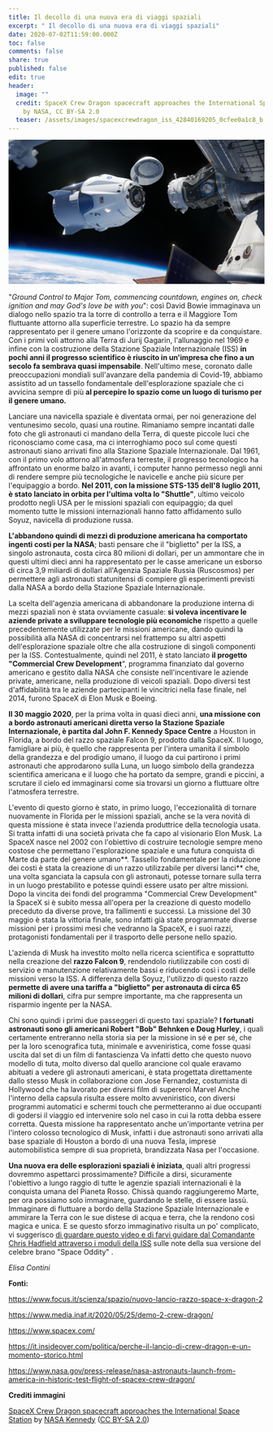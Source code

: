```yaml
---
title: Il decollo di una nuova era di viaggi spaziali
excerpt: " Il decollo di una nuova era di viaggi spaziali"
date: 2020-07-02T11:59:00.000Z
toc: false
comments: false
share: true
published: false
edit: true
header:
  image: ""
  credit: SpaceX Crew Dragon spacecraft approaches the International Space Station
    by NASA, CC BY-SA 2.0
  teaser: /assets/images/spacexcrewdragon_iss_42840169205_0cfee0a1c8_b.jpg
---
```

![](/assets/images/spacexcrewdragon_iss_42840169205_0cfee0a1c8_b.jpg "SpaceX Crew Dragon spacecraft approaches the International Space Station")



"*Ground Control to Major Tom, commencing countdown, engines on, check ignition and may God's love be with you*": così David Bowie immaginava un dialogo nello spazio tra la torre di controllo a terra e il Maggiore Tom fluttuante attorno alla superficie terrestre. Lo spazio ha da sempre rappresentato per il genere umano l'orizzonte da scoprire e da conquistare. Con i primi voli attorno alla Terra di Jurij Gagarin, l'allunaggio nel 1969 e infine con la costruzione della Stazione Spaziale Internazionale (ISS) **in pochi anni il progresso scientifico è riuscito in un'impresa che fino a un secolo fa sembrava quasi impensabile**. Nell'ultimo mese, coronato dalle preoccupazioni mondiali sull'avanzare della pandemia di Covid-19, abbiamo assistito ad un tassello fondamentale dell'esplorazione spaziale che ci avvicina sempre di più **al percepire lo spazio come un luogo di turismo per il genere umano.** 

Lanciare una navicella spaziale è diventata ormai, per noi generazione del ventunesimo secolo, quasi una routine. Rimaniamo sempre incantati dalle foto che gli astronauti ci mandano della Terra, di queste piccole luci che riconosciamo come casa, ma ci interroghiamo poco sul come questi astronauti siano arrivati fino alla Stazione Spaziale Internazionale. Dal 1961, con il primo volo attorno all'atmosfera terreste, il progresso tecnologico ha affrontato un enorme balzo in avanti, i computer hanno permesso negli anni di rendere sempre più tecnologiche le navicelle e anche più sicure per l'equipaggio a bordo. **Nel 2011, con la missione STS-135 dell'8 luglio 2011, è stato lanciato in orbita per l'ultima volta lo "Shuttle"**, ultimo veicolo prodotto negli USA per le missioni spaziali con equipaggio; da quel momento tutte le missioni internazionali hanno fatto affidamento sullo Soyuz, navicella di produzione russa.

**L'abbandono quindi di mezzi di produzione americana ha comportato ingenti costi per la NASA**; basti pensare che il "biglietto" per la ISS, a singolo astronauta, costa circa 80 milioni di dollari, per un ammontare che in questi ultimi dieci anni ha rappresentato per le casse americane un esborso di circa 3,9 miliardi di dollari all'Agenzia Spaziale Russia (Ruscosmos) per permettere agli astronauti statunitensi di compiere gli esperimenti previsti dalla NASA a bordo della Stazione Spaziale Internazionale.

La scelta dell'agenzia americana di abbandonare la produzione interna di mezzi spaziali non è stata ovviamente casuale: **si voleva incentivare le aziende private a sviluppare tecnologie più economiche** rispetto a quelle precedentemente utilizzate per le missioni americane, dando quindi la possibilità alla NASA di concentrarsi nel frattempo su altri aspetti dell'esplorazione spaziale oltre che alla costruzione di singoli componenti per la ISS. Contestualmente, quindi nel 2011, è stato lanciato **il progetto "Commercial Crew Development**", programma finanziato dal governo americano e gestito dalla NASA che consiste nell'incentivare le aziende private, americane, nella produzione di veicoli spaziali. Dopo diversi test d'affidabilità tra le aziende partecipanti le vincitrici nella fase finale, nel 2014, furono SpaceX di Elon Musk e Boeing.

**Il 30 maggio 2020**, per la prima volta in quasi dieci anni, **una missione con a bordo astronauti americani diretta verso la Stazione Spaziale Internazionale, è partita dal John F. Kennedy Space Centre** a Houston in Florida, a bordo del razzo spaziale Falcon 9, prodotto dalla SpaceX. Il luogo, famigliare ai più, è quello che rappresenta per l'intera umanità il simbolo della grandezza e del prodigio umano, il luogo da cui partirono i primi astronauti che approdarono sulla Luna, un luogo simbolo della grandezza scientifica americana e il luogo che ha portato da sempre, grandi e piccini, a scrutare il cielo ed immaginarsi come sia trovarsi un giorno a fluttuare oltre l'atmosfera terrestre.

L'evento di questo giorno è stato, in primo luogo, l'eccezionalità di tornare nuovamente in Florida per le missioni spaziali, anche se la vera novità di questa missione è stata invece l'azienda produttrice della tecnologia usata. Si tratta infatti di una società privata che fa capo al visionario Elon Musk. La SpaceX nasce nel 2002 con l'obiettivo di costruire tecnologie sempre meno costose che permettano l'esplorazione spaziale e una futura conquista di Marte da parte del genere umano**. Tassello fondamentale per la riduzione dei costi è stata la creazione di un razzo utilizzabile per diversi lanci** che, una volta sganciata la capsula con gli astronauti, potesse tornare sulla terra in un luogo prestabilito e potesse quindi essere usato per altre missioni. Dopo la vincita dei fondi del programma "Commercial Crew Development" la SpaceX si è subito messa all'opera per la creazione di questo modello preceduto da diverse prove, tra fallimenti e successi. La missione del 30 maggio è stata la vittoria finale, sono infatti già state programmate diverse missioni per i prossimi mesi che vedranno la SpaceX, e i suoi razzi, protagonisti fondamentali per il trasporto delle persone nello spazio.

L'azienda di Musk ha investito molto nella ricerca scientifica e soprattutto nella creazione del **razzo Falcon 9**, rendendolo riutilizzabile con costi di servizio e manutenzione relativamente bassi e riducendo così i costi delle missioni verso la ISS. A differenza della Soyuz, l'utilizzo di questo razzo **permette di avere una tariffa a "biglietto" per astronauta di circa 65 milioni di dollari**, cifra pur sempre importante, ma che rappresenta un risparmio ingente per la NASA.

Chi sono quindi i primi due passeggeri di questo taxi spaziale? **I fortunati astronauti sono gli americani Robert "Bob" Behnken e Doug Hurley**, i quali certamente entreranno nella storia sia per la missione in sé e per sé, che per la loro scenografica tuta, minimale e avveniristica, come fosse quasi uscita dal set di un film di fantascienza Va infatti detto che questo nuovo modello di tuta, molto diverso dal quello arancione col quale eravamo abituati a vedere gli astronauti americani, è stata progettata direttamente dallo stesso Musk in collaborazione con Jose Fernandez, costumista di Hollywood che ha lavorato per diversi film di supereroi Marvel Anche l'interno della capsula risulta essere molto avveniristico, con diversi programmi automatici e schermi touch che permetteranno ai due occupanti di godersi il viaggio ed intervenire solo nel caso in cui la rotta debba essere corretta. Questa missione ha rappresentato anche un'importante vetrina per l'intero colosso tecnologico di Musk, infatti i due astronauti sono arrivati alla base spaziale di Houston a bordo di una nuova Tesla, imprese automobilistica sempre di sua proprietà, brandizzata Nasa per l'occasione.

**Una nuova era delle esplorazioni spaziali è iniziata**, quali altri progressi dovremmo aspettarci prossimamente? Difficile a dirsi, sicuramente l'obiettivo a lungo raggio di tutte le agenzie spaziali internazionali è la conquista umana del Pianeta Rosso. Chissà quando raggiungeremo Marte, per ora possiamo solo immaginare, guardando le stelle, di essere lassù. Immaginare di fluttuare a bordo della Stazione Spaziale Internazionale e ammirare la Terra con le sue distese di acqua e terra, che la rendono così magica e unica. E se questo sforzo immaginativo risulta un po' complicato, vi suggerisco [di guardare questo video e di farvi guidare dal Comandante Chris Hadfield attraverso i moduli della ISS](https://www.youtube.com/watch?v=KaOC9danxNo) sulle note della sua versione del celebre brano "Space Oddity" .

*Elisa Contini*

**Fonti:**

<https://www.focus.it/scienza/spazio/nuovo-lancio-razzo-space-x-dragon-2>

<https://www.media.inaf.it/2020/05/25/demo-2-crew-dragon/>

<https://www.spacex.com/>

<https://it.insideover.com/politica/perche-il-lancio-di-crew-dragon-e-un-momento-storico.html>

<https://www.nasa.gov/press-release/nasa-astronauts-launch-from-america-in-historic-test-flight-of-spacex-crew-dragon/>

**Crediti immagini**

[SpaceX Crew Dragon spacecraft approaches the International Space Station](https://www.flickr.com/photos/nasakennedy/42840169205/) by [NASA Kennedy](https://www.flickr.com/people/nasakennedy/) ([CC BY-SA 2.0](https://creativecommons.org/licenses/by-sa/2.0/))